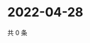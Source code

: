 # 2022-04-28

共 0 条

<!-- BEGIN WEIBO -->
<!-- 最后更新时间 Thu Apr 28 2022 14:09:27 GMT+0800 (China Standard Time) -->

<!-- END WEIBO -->

